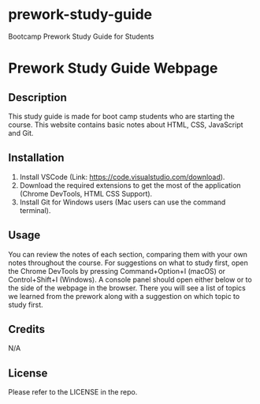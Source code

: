 # prework-study-guide
Bootcamp Prework Study Guide for Students
# Prework Study Guide Webpage

## Description

This study guide is made for boot camp students who are starting the course. This website contains basic notes about HTML, CSS, JavaScript and Git.

## Installation

1. Install VSCode (Link: https://code.visualstudio.com/download).
2. Download the required extensions to get the most of the application (Chrome DevTools, HTML CSS Support).
3. Install Git for Windows users (Mac users can use the command terminal).

## Usage

You can review the notes of each section, comparing them with your own notes throughout the course. For suggestions on what to study first, open the Chrome DevTools by pressing Command+Option+I (macOS) or Control+Shift+I (Windows). A console panel should open either below or to the side of the webpage in the browser. There you will see a list of topics we learned from the prework along with a suggestion on which topic to study first.

## Credits

N/A

## License

Please refer to the LICENSE in the repo.